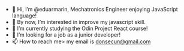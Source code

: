 - 👋 Hi, I’m @eduarmarin, Mechatronics Engineer enjoying JavaScript language!
- 👀 By now, I’m interested in improve my javascript skill.
- 🌱 I’m currently studying the Odin Project React course!
- 💞️ I’m looking for a job as a junior developer!
- 📫 How to reach me> my email is donsecun@gmail.com

<!---
eduarmarin/eduarmarin is a ✨ special ✨ repository because its `README.md` (this file) appears on your GitHub profile.
You can click the Preview link to take a look at your changes.
--->
